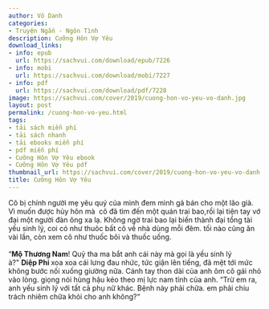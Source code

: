 ```yaml
---
author: Vô Danh
categories:
- Truyện Ngắn - Ngôn Tình
description: Cưỡng Hôn Vợ Yêu
download_links:
- info: epub
  url: https://sachvui.com/download/epub/7226
- info: mobi
  url: https://sachvui.com/download/mobi/7227
- info: pdf
  url: https://sachvui.com/download/pdf/7228
image: https://sachvui.com/cover/2019/cuong-hon-vo-yeu-vo-danh.jpg
layout: post
permalink: /cuong-hon-vo-yeu.html
tags:
- tải sách miễn phí
- tải sách nhanh
- tải ebooks miễn phí
- pdf miễn phí
- Cưỡng Hôn Vợ Yêu ebook
- Cưỡng Hôn Vợ Yêu pdf
thumbnail_url: https://sachvui.com/cover/2019/cuong-hon-vo-yeu-vo-danh.jpg
title: Cưỡng Hôn Vợ Yêu
---
```


 <div class="item-desc text-justify"> <p>Cô bị chính người mẹ yêu quý của mình đem mình gả bán cho một lão già. Vì muốn được hủy hôn mà  cô đã tìm đến một quán trai bao,rồi lại tiện tay vớ đại một người đàn ông xa lạ. Không ngờ trai bao lại biến thành đại tổng tài yếu sinh lý, coi có như thuõc bất cô về nhà dùng mỗi đêm. tối nào cũng ăn vài lần, còn xem cô như thuốc bôi và thuốc uống.<br><br>“<strong>Mộ Thương Nam</strong>! Quỷ tha ma bắt anh cái này mà gọi là yếu sinh lý à?" <strong>Diệp Phi </strong>xoa xoa cái lưng đau nhức, tức giận lên tiếng, đã mệt tới mức không bước nối xuống giường nữa. Cánh tay thon dài của anh ôm cô gái nhỏ vào lòng. giọng nói hùng hậu kéo theo mị lực nam tỉnh của anh. “Trừ em ra, anh yếu sinh lý với tất cả phụ nữ khác. Bệnh này phải chữa. em phải chiu trách nhiêm chữa khỏi cho anh không?“</p> </div>